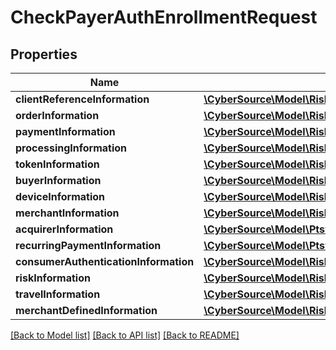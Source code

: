# CheckPayerAuthEnrollmentRequest

## Properties
Name | Type | Description | Notes
------------ | ------------- | ------------- | -------------
**clientReferenceInformation** | [**\CyberSource\Model\Riskv1decisionsClientReferenceInformation**](Riskv1decisionsClientReferenceInformation.md) |  | [optional] 
**orderInformation** | [**\CyberSource\Model\Riskv1authenticationsOrderInformation**](Riskv1authenticationsOrderInformation.md) |  | [optional] 
**paymentInformation** | [**\CyberSource\Model\Riskv1authenticationsPaymentInformation**](Riskv1authenticationsPaymentInformation.md) |  | [optional] 
**processingInformation** | [**\CyberSource\Model\Riskv1authenticationsetupsProcessingInformation**](Riskv1authenticationsetupsProcessingInformation.md) |  | [optional] 
**tokenInformation** | [**\CyberSource\Model\Riskv1authenticationsetupsTokenInformation**](Riskv1authenticationsetupsTokenInformation.md) |  | [optional] 
**buyerInformation** | [**\CyberSource\Model\Riskv1authenticationsBuyerInformation**](Riskv1authenticationsBuyerInformation.md) |  | [optional] 
**deviceInformation** | [**\CyberSource\Model\Riskv1authenticationsDeviceInformation**](Riskv1authenticationsDeviceInformation.md) |  | [optional] 
**merchantInformation** | [**\CyberSource\Model\Riskv1decisionsMerchantInformation**](Riskv1decisionsMerchantInformation.md) |  | [optional] 
**acquirerInformation** | [**\CyberSource\Model\Ptsv2paymentsAcquirerInformation**](Ptsv2paymentsAcquirerInformation.md) |  | [optional] 
**recurringPaymentInformation** | [**\CyberSource\Model\Ptsv2paymentsRecurringPaymentInformation**](Ptsv2paymentsRecurringPaymentInformation.md) |  | [optional] 
**consumerAuthenticationInformation** | [**\CyberSource\Model\Riskv1decisionsConsumerAuthenticationInformation**](Riskv1decisionsConsumerAuthenticationInformation.md) |  | [optional] 
**riskInformation** | [**\CyberSource\Model\Riskv1authenticationsRiskInformation**](Riskv1authenticationsRiskInformation.md) |  | [optional] 
**travelInformation** | [**\CyberSource\Model\Riskv1authenticationsTravelInformation**](Riskv1authenticationsTravelInformation.md) |  | [optional] 
**merchantDefinedInformation** | [**\CyberSource\Model\Riskv1decisionsMerchantDefinedInformation[]**](Riskv1decisionsMerchantDefinedInformation.md) |  | [optional] 

[[Back to Model list]](../README.md#documentation-for-models) [[Back to API list]](../README.md#documentation-for-api-endpoints) [[Back to README]](../README.md)


